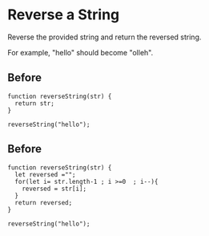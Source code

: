 # Reverse a String
Reverse the provided string and return the reversed string.

For example, "hello" should become "olleh".

## Before
```javascrip
function reverseString(str) {
  return str;
}

reverseString("hello");
```
## Before
```javascrip
function reverseString(str) {
  let reversed ="";
  for(let i= str.length-1 ; i >=0  ; i--){
    reversed = str[i];
  }
  return reversed;
}

reverseString("hello");
```
